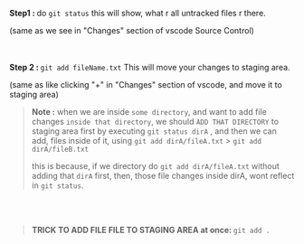 <b>Step1 : </b> do `git status`
this will show, what r all untracked files r there.

(same as we see in "Changes" section of vscode Source Control)
<br><br><br>

<b> Step 2 : </b> `git add fileName.txt`
This will move your changes to staging area.

(same as like clicking "+" in "Changes" section of vscode, and move it to staging area)

> <b>Note :</b> when we are inside `some directory`, and want to add file changes `inside that directory`,
> we should `ADD THAT DIRECTORY` to staging area first by executing `git status dirA` , and then we can add, files inside of it, using
> `git add dirA/fileA.txt` > `git add dirA/fileB.txt`
>
> this is because,
> if we directory do `git add dirA/fileA.txt` without adding that `dirA` first,
> then, those file changes inside dirA, wont reflect in `git status`.

<br><br>

> <b>TRICK TO ADD FILE FILE TO STAGING AREA at once: </b>
> `git add . `
